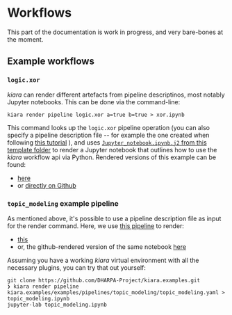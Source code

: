 # Workflows

This part of the documentation is work in progress, and very bare-bones at the moment.

## Example workflows

### `logic.xor`

*kiara* can render different artefacts from pipeline descriptinos, most notably Jupyter notebooks. This can be done via the command-line:

```
kiara render pipeline logic.xor a=true b=true > xor.ipynb
```

This command looks up the `logic.xor` pipeline operation (you can also specify a pipeline description file -- for example the one created when following [this tutorial](/extending_kiara/pipelines/assemble_pipelines) ), and uses [`Jupyter_notebook.ipynb.j2` from this template folder](https://github.com/DHARPA-Project/kiara/tree/develop/src/kiara/resources/templates/render/pipeline/workflow_tutorial) to render a Jupyter notebook that outlines how to use the *kiara* workflow api via Python. Rendered versions of this example can be found:

- [here](xor)
- or [directly on Github](https://github.com/DHARPA-Project/kiara.documentation/blob/develop/docs/workflows/xor.ipynb)

### `topic_modeling` example pipeline

As mentioned above, it's possible to use a pipeline description file as input for the render command. Here, we use [this pipeline](https://github.com/DHARPA-Project/kiara.examples/blob/main/examples/pipelines/topic_modeling/topic_modeling.yaml) to render:

- [this](topic_modeling/)
- or, the github-rendered version of the same notebook [here](https://github.com/DHARPA-Project/kiara.documentation/blob/develop/docs/workflows/topic_modeling.ipynb)

Assuming you have a working *kiara* virtual environment with all the necessary plugins, you can try that out yourself:

```
git clone https://github.com/DHARPA-Project/kiara.examples.git
❯ kiara render pipeline kiara.examples/examples/pipelines/topic_modeling/topic_modeling.yaml > topic_modeling.ipynb
jupyter-lab topic_modeling.ipynb
```
